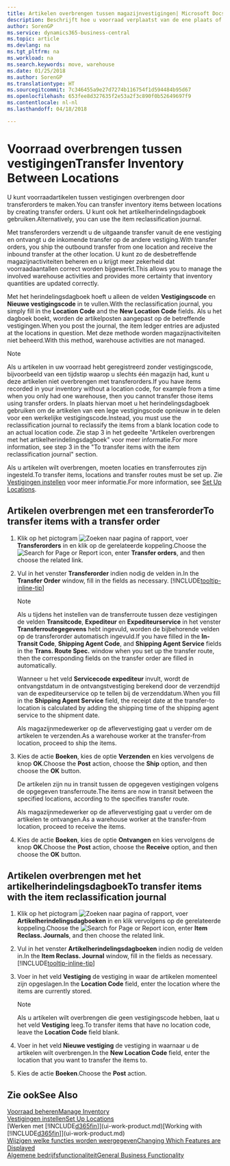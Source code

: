 ```yaml
---
title: Artikelen overbrengen tussen magazijnvestigingen| Microsoft Docs
description: Beschrijft hoe u voorraad verplaatst van de ene plaats of magazijn naar een andere, met het herindelingsdagboek of met transferorders.
author: SorenGP
ms.service: dynamics365-business-central
ms.topic: article
ms.devlang: na
ms.tgt_pltfrm: na
ms.workload: na
ms.search.keywords: move, warehouse
ms.date: 01/25/2018
ms.author: SorenGP
ms.translationtype: HT
ms.sourcegitcommit: 7c346455a9e27d7274b116754f1d594484b95d67
ms.openlocfilehash: 653fee8d327635f2e53a2f3c890f0b52649697f9
ms.contentlocale: nl-nl
ms.lasthandoff: 04/18/2018

---
```

# <a name="transfer-inventory-between-locations"></a><span data-ttu-id="c1fda-103">Voorraad overbrengen tussen vestigingen</span><span class="sxs-lookup"><span data-stu-id="c1fda-103">Transfer Inventory Between Locations</span></span>
<span data-ttu-id="c1fda-104">U kunt voorraadartikelen tussen vestigingen overbrengen door transferorders te maken.</span><span class="sxs-lookup"><span data-stu-id="c1fda-104">You can transfer inventory items between locations by creating transfer orders.</span></span> <span data-ttu-id="c1fda-105">U kunt ook het artikelherindelingsdagboek gebruiken.</span><span class="sxs-lookup"><span data-stu-id="c1fda-105">Alternatively, you can use the item reclassification journal.</span></span>

<span data-ttu-id="c1fda-106">Met transferorders verzendt u de uitgaande transfer vanuit de ene vestiging en ontvangt u de inkomende transfer op de andere vestiging.</span><span class="sxs-lookup"><span data-stu-id="c1fda-106">With transfer orders, you ship the outbound transfer from one location and receive the inbound transfer at the other location.</span></span> <span data-ttu-id="c1fda-107">U kunt zo de desbetreffende magazijnactiviteiten beheren en u krijgt meer zekerheid dat voorraadaantallen correct worden bijgewerkt.</span><span class="sxs-lookup"><span data-stu-id="c1fda-107">This allows you to manage the involved warehouse activities and provides more certainty that inventory quantities are updated correctly.</span></span>

<span data-ttu-id="c1fda-108">Met het herindelingsdagboek hoeft u alleen de velden **Vestigingscode** en **Nieuwe vestigingscode** in te vullen.</span><span class="sxs-lookup"><span data-stu-id="c1fda-108">With the reclassification journal, you simply fill in the **Location Code** and the **New Location Code** fields.</span></span> <span data-ttu-id="c1fda-109">Als u het dagboek boekt, worden de artikelposten aangepast op de betreffende vestigingen.</span><span class="sxs-lookup"><span data-stu-id="c1fda-109">When you post the journal, the item ledger entries are adjusted at the locations in question.</span></span> <span data-ttu-id="c1fda-110">Met deze methode worden magazijnactiviteiten niet beheerd.</span><span class="sxs-lookup"><span data-stu-id="c1fda-110">With this method, warehouse activities are not managed.</span></span>

> [!NOTE]  
>   <span data-ttu-id="c1fda-111">Als u artikelen in uw voorraad hebt geregistreerd zonder vestigingscode, bijvoorbeeld van een tijdstip waarop u slechts één magazijn had, kunt u deze artikelen niet overbrengen met transferorders.</span><span class="sxs-lookup"><span data-stu-id="c1fda-111">If you have items recorded in your inventory without a location code, for example from a time when you only had one warehouse, then you cannot transfer those items using transfer orders.</span></span> <span data-ttu-id="c1fda-112">In plaats hiervan moet u het herindelingsdagboek gebruiken om de artikelen van een lege vestigingscode opnieuw in te delen voor een werkelijke vestigingscode.</span><span class="sxs-lookup"><span data-stu-id="c1fda-112">Instead, you must use the reclassification journal to reclassify the items from a blank location code to an actual location code.</span></span>  <span data-ttu-id="c1fda-113">Zie stap 3 in het gedeelte "Artikelen overbrengen met het artikelherindelingsdagboek" voor meer informatie.</span><span class="sxs-lookup"><span data-stu-id="c1fda-113">For more information, see step 3 in the "To transfer items with the item reclassification journal" section.</span></span>

<span data-ttu-id="c1fda-114">Als u artikelen wilt overbrengen, moeten locaties en transferroutes zijn ingesteld.</span><span class="sxs-lookup"><span data-stu-id="c1fda-114">To transfer items, locations and transfer routes must be set up.</span></span> <span data-ttu-id="c1fda-115">Zie [Vestigingen instellen](inventory-how-setup-locations.md) voor meer informatie.</span><span class="sxs-lookup"><span data-stu-id="c1fda-115">For more information, see [Set Up Locations](inventory-how-setup-locations.md).</span></span>

## <a name="to-transfer-items-with-a-transfer-order"></a><span data-ttu-id="c1fda-116">Artikelen overbrengen met een transferorder</span><span class="sxs-lookup"><span data-stu-id="c1fda-116">To transfer items with a transfer order</span></span>
1. <span data-ttu-id="c1fda-117">Klik op het pictogram ![Zoeken naar pagina of rapport](media/ui-search/search_small.png "pictogram Zoeken naar pagina of rapport"), voer **Transferorders** in en klik op de gerelateerde koppeling.</span><span class="sxs-lookup"><span data-stu-id="c1fda-117">Choose the ![Search for Page or Report](media/ui-search/search_small.png "Search for Page or Report icon") icon, enter **Transfer orders**, and then choose the related link.</span></span>
2. <span data-ttu-id="c1fda-118">Vul in het venster **Transferorder** indien nodig de velden in.</span><span class="sxs-lookup"><span data-stu-id="c1fda-118">In the **Transfer Order** window, fill in the fields as necessary.</span></span> [!INCLUDE[tooltip-inline-tip](includes/tooltip-inline-tip_md.md)]

    > [!NOTE]  
    >   <span data-ttu-id="c1fda-119">Als u tijdens het instellen van de transferroute tussen deze vestigingen de velden **Transitcode**, **Expediteur** en **Expediteurservice** in het venster **Transferroutegegevens** hebt ingevuld, worden de bijbehorende velden op de transferorder automatisch ingevuld.</span><span class="sxs-lookup"><span data-stu-id="c1fda-119">If you have filled in the **In-Transit Code**, **Shipping Agent Code**, and **Shipping Agent Service** fields in the **Trans. Route Spec.** window when you set up the transfer route, then the corresponding fields on the transfer order are filled in automatically.</span></span>

    <span data-ttu-id="c1fda-120">Wanneer u het veld **Servicecode expediteur** invult, wordt de ontvangstdatum in de ontvangstvestiging berekend door de verzendtijd van de expediteurservice op te tellen bij de verzenddatum.</span><span class="sxs-lookup"><span data-stu-id="c1fda-120">When you fill in the **Shipping Agent Service** field, the receipt date at the transfer-to location is calculated by adding the shipping time of the shipping agent service to the shipment date.</span></span>

    <span data-ttu-id="c1fda-121">Als magazijnmedewerker op de aflevervestiging gaat u verder om de artikelen te verzenden.</span><span class="sxs-lookup"><span data-stu-id="c1fda-121">As a warehouse worker at the transfer-from location, proceed to ship the items.</span></span>
3. <span data-ttu-id="c1fda-122">Kies de actie **Boeken**, kies de optie **Verzenden** en kies vervolgens de knop **OK**.</span><span class="sxs-lookup"><span data-stu-id="c1fda-122">Choose the **Post** action, choose the **Ship** option, and then choose the **OK** button.</span></span>

    <span data-ttu-id="c1fda-123">De artikelen zijn nu in transit tussen de opgegeven vestigingen volgens de opgegeven transferroute.</span><span class="sxs-lookup"><span data-stu-id="c1fda-123">The items are now in transit between the specified locations, according to the specifies transfer route.</span></span>

    <span data-ttu-id="c1fda-124">Als magazijnmedewerker op de aflevervestiging gaat u verder om de artikelen te ontvangen.</span><span class="sxs-lookup"><span data-stu-id="c1fda-124">As a warehouse worker at the transfer-from location, proceed to receive the items.</span></span>
4. <span data-ttu-id="c1fda-125">Kies de actie **Boeken**, kies de optie **Ontvangen** en kies vervolgens de knop **OK**.</span><span class="sxs-lookup"><span data-stu-id="c1fda-125">Choose the **Post** action, choose the **Receive** option, and then choose the **OK** button.</span></span>

## <a name="to-transfer-items-with-the-item-reclassification-journal"></a><span data-ttu-id="c1fda-126">Artikelen overbrengen met het artikelherindelingsdagboek</span><span class="sxs-lookup"><span data-stu-id="c1fda-126">To transfer items with the item reclassification journal</span></span>
1. <span data-ttu-id="c1fda-127">Klik op het pictogram ![Zoeken naar pagina of rapport](media/ui-search/search_small.png "pictogram Zoeken naar pagina of rapport"), voer **Artikelherindelingsdagboeken** in en klik vervolgens op de gerelateerde koppeling.</span><span class="sxs-lookup"><span data-stu-id="c1fda-127">Choose the ![Search for Page or Report](media/ui-search/search_small.png "Search for Page or Report icon") icon, enter **Item Reclass. Journals**, and then choose the related link.</span></span>
2. <span data-ttu-id="c1fda-128">Vul in het venster **Artikelherindelingsdagboeken** indien nodig de velden in.</span><span class="sxs-lookup"><span data-stu-id="c1fda-128">In the **Item Reclass. Journal** window, fill in the fields as necessary.</span></span> [!INCLUDE[tooltip-inline-tip](includes/tooltip-inline-tip_md.md)]
3. <span data-ttu-id="c1fda-129">Voer in het veld **Vestiging** de vestiging in waar de artikelen momenteel zijn opgeslagen.</span><span class="sxs-lookup"><span data-stu-id="c1fda-129">In the **Location Code** field, enter the location where the items are currently stored.</span></span>

    > [!NOTE]  
    >   <span data-ttu-id="c1fda-130">Als u artikelen wilt overbrengen die geen vestigingscode hebben, laat u het veld **Vestiging** leeg.</span><span class="sxs-lookup"><span data-stu-id="c1fda-130">To transfer items that have no location code, leave the **Location Code** field blank.</span></span>
4. <span data-ttu-id="c1fda-131">Voer in het veld **Nieuwe vestiging** de vestiging in waarnaar u de artikelen wilt overbrengen.</span><span class="sxs-lookup"><span data-stu-id="c1fda-131">In the **New Location Code** field, enter the location that you want to transfer the items to.</span></span>
5. <span data-ttu-id="c1fda-132">Kies de actie **Boeken**.</span><span class="sxs-lookup"><span data-stu-id="c1fda-132">Choose the **Post** action.</span></span>

## <a name="see-also"></a><span data-ttu-id="c1fda-133">Zie ook</span><span class="sxs-lookup"><span data-stu-id="c1fda-133">See Also</span></span>
[<span data-ttu-id="c1fda-134">Voorraad beheren</span><span class="sxs-lookup"><span data-stu-id="c1fda-134">Manage Inventory</span></span>](inventory-manage-inventory.md)  
[<span data-ttu-id="c1fda-135">Vestigingen instellen</span><span class="sxs-lookup"><span data-stu-id="c1fda-135">Set Up Locations</span></span>](inventory-how-setup-locations.md)  
<span data-ttu-id="c1fda-136">[Werken met [!INCLUDE[d365fin](includes/d365fin_md.md)]](ui-work-product.md)</span><span class="sxs-lookup"><span data-stu-id="c1fda-136">[Working with [!INCLUDE[d365fin](includes/d365fin_md.md)]](ui-work-product.md)</span></span>  
[<span data-ttu-id="c1fda-137">Wijzigen welke functies worden weergegeven</span><span class="sxs-lookup"><span data-stu-id="c1fda-137">Changing Which Features are Displayed</span></span>](ui-experiences.md)  
[<span data-ttu-id="c1fda-138">Algemene bedrijfsfunctionaliteit</span><span class="sxs-lookup"><span data-stu-id="c1fda-138">General Business Functionality</span></span>](ui-across-business-areas.md)

